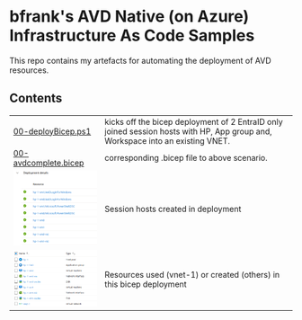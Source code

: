 # bfrank's AVD Native (on Azure) Infrastructure As Code Samples

This repo contains my artefacts for automating the deployment of AVD resources.

## Contents  
|  |  |
|--|--|
|[00-deployBicep.ps1](./00-deployBicep.ps1) | kicks off the bicep deployment of 2 EntraID only joined session hosts with HP, App group and, Workspace into an existing VNET. |
|[00-avdcomplete.bicep](./00-avdcomplete.bicep) | corresponding .bicep file to above scenario.   |
|[<img src="./png/00-imageA.png" width="200"/>](./png/00-imageA.png)| Session hosts created in deployment|
|[<img src="./png/00-imageB.png" width="200"/>](./png/00-imageB.png)| Resources used (vnet-1) or created (others) in this bicep deployment |